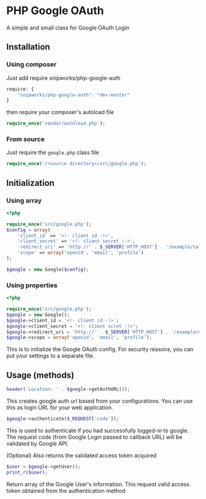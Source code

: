 PHP Google OAuth
================

A simple and small class for Google OAuth Login

## Installation
### Using composer
Just add require snipworks/php-google-auth

```javascript
require: {
    "snipworks/php-google-auth": "dev-master"
}
```
then require your composer's autoload file

```php
require_once('vendor/autoload.php');
```

### From source
Just require the `google.php` class file

```php
require_once('/<source directory>/src/google.php');
```

## Initialization
### Using array
```php
<?php

require_once('src/google.php');
$config = array(
    'client_id' => '<!- client id -!>',
    'client_secret' => '<!- client secret !->',
    'redirect_uri' => 'http://' . $_SERVER['HTTP_HOST'] . '/example/callback.php',
    'scope' => array('openid', 'email', 'profile')
);

$google = new Google($config);
```

### Using properties
```php
<?php

require_once('src/google.php');
$google = new Google();
$google->client_id = '<!- client id -!>';
$google->client_secret = '<!- client scret -!>';
$google->redirect_uri = 'http://' . $_SERVER['HTTP_HOST'] . '/example/callback.php';
$google->scope = array('openid', 'email', 'profile');
```

This is to initialize the Google OAuth config. 
For security reasons, you can put your settings to a separate file.


## Usage (methods)

```php
header('Location: ' . $google->getAuthURL());
```

This creates google auth url based from your configurations.
You can use this as login URL for your web application.


```php
$google->authenticate($_REQUEST['code']);
```

This is used to authenticate if you had successfully logged-in to google.
The request code (from Google Login passed to callback URL) will be validated by Google API.

(Optional) Also returns the validated access token acquired


```php
$user = $google->getUser();
print_r($user);
```

Return array of the Google User's information. 
This request valid access token obtained from the authentication method


